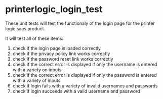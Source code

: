 # printerlogic_login_test

These unit tests will test the functionaly of the login page for the printer logic saas product.

It will test all of these items:

1) check if the login page is loaded correctly
2) check if the privacy policy link works correctly
3) check if the password reset link works correctly 
4) check if the correct error is displayed if only the username is entered with a variety on inputs
5) check if the correct error is displayed if only the password is entered with a variety of inputs
6) check if login fails with a variety of invalid usernames and passwords
7) check if login succeeds with a valid username and password